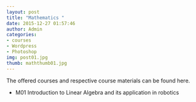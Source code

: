 ```yaml
---
layout: post
title: "Mathematics "
date: 2015-12-27 01:57:46
author: Admin
categories:
- courses
- Wordpress
- Photoshop
img: post01.jpg
thumb: maththumb01.jpg
---
```



The offered courses and respective course materials can be found here.
<!--more-->

* M01 Introduction to Linear Algebra and its application in robotics



[hampden]: https://github.com/
